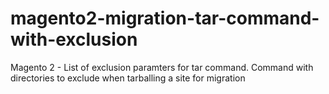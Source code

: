 # magento2-migration-tar-command-with-exclusion
Magento 2 - List of exclusion paramters for tar command. Command with directories to exclude when tarballing a site for migration
